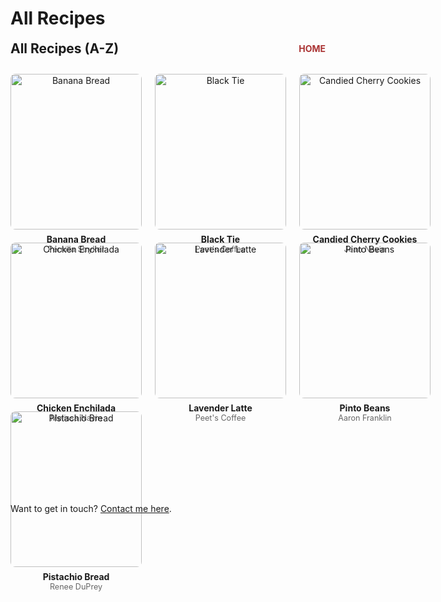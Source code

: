 # All Recipes

<div style="display: flex; justify-content: space-between; align-items: center;">
  <span style="font-size: 1.5em; font-weight: bold;">All Recipes (A-Z)</span>
  <a href="/" style="font-size: 1em; color: #a33; text-decoration: none; font-weight: bold;">HOME</a>
</div>

<div style="display: grid; grid-template-columns: repeat(3, 1fr); gap: 1.5em; margin-top: 2em; margin-bottom: 2em;">
  <!-- Alphabetical order -->
  <a href="/recipes/banana-bread/pernilla-stryker/" style="text-align: center; text-decoration: none; color: inherit;">
    <img src="/images/banana-bread.webp" alt="Banana Bread" style="width: 100%; aspect-ratio: 1/1; object-fit: cover; max-width: 300px; margin: 0 auto; display: block; border-radius: 8px;" />
    <div style="margin-top: 0.5em; font-weight: bold;">Banana Bread</div>
    <div style="font-size: 0.9em; color: #666;">Pernilla Stryker</div>
  </a>
  <a href="/recipes/black-tie" style="text-align: center; text-decoration: none; color: inherit;">
    <img src="/images/black-tie.webp" alt="Black Tie" style="width: 100%; aspect-ratio: 1/1; object-fit: cover; max-width: 300px; margin: 0 auto; display: block; border-radius: 8px;" />
    <div style="margin-top: 0.5em; font-weight: bold;">Black Tie</div>
    <div style="font-size: 0.9em; color: #666;">Peet's Coffee</div>
  </a>
  <a href="/recipes/candied-cherry-cookies/jean-navin/" style="text-align: center; text-decoration: none; color: inherit;">
    <img src="/images/candied-cherry-cookies.webp" alt="Candied Cherry Cookies" style="width: 100%; aspect-ratio: 1/1; object-fit: cover; max-width: 300px; margin: 0 auto; display: block; border-radius: 8px;" />
    <div style="margin-top: 0.5em; font-weight: bold;">Candied Cherry Cookies</div>
    <div style="font-size: 0.9em; color: #666;">Jean Navin</div>
  </a>
  <a href="/recipes/chicken-enchilada/melissa-navin/" style="text-align: center; text-decoration: none; color: inherit;">
    <img src="/images/chicken-enchilada.webp" alt="Chicken Enchilada" style="width: 100%; aspect-ratio: 1/1; object-fit: cover; max-width: 300px; margin: 0 auto; display: block; border-radius: 8px;" />
    <div style="margin-top: 0.5em; font-weight: bold;">Chicken Enchilada</div>
    <div style="font-size: 0.9em; color: #666;">Melissa Navin</div>
  </a>
  <a href="/recipes/lavender-latte" style="text-align: center; text-decoration: none; color: inherit;">
    <img src="/images/lavender-latte.webp" alt="Lavender Latte" style="width: 100%; aspect-ratio: 1/1; object-fit: cover; max-width: 300px; margin: 0 auto; display: block; border-radius: 8px;" />
    <div style="margin-top: 0.5em; font-weight: bold;">Lavender Latte</div>
    <div style="font-size: 0.9em; color: #666;">Peet's Coffee</div>
  </a>
  <a href="/recipes/pinto-beans/aaron-franklin/" style="text-align: center; text-decoration: none; color: inherit;">
    <img src="/images/pinto-beans.webp" alt="Pinto Beans" style="width: 100%; aspect-ratio: 1/1; object-fit: cover; max-width: 300px; margin: 0 auto; display: block; border-radius: 8px;" />
    <div style="margin-top: 0.5em; font-weight: bold;">Pinto Beans</div>
    <div style="font-size: 0.9em; color: #666;">Aaron Franklin</div>
  </a>
  <a href="/recipes/pistachio-bread/renee-duprey/" style="text-align: center; text-decoration: none; color: inherit;">
    <img src="/images/pistachio-bread.webp" alt="Pistachio Bread" style="width: 100%; aspect-ratio: 1/1; object-fit: cover; max-width: 300px; margin: 0 auto; display: block; border-radius: 8px;" />
    <div style="margin-top: 0.5em; font-weight: bold;">Pistachio Bread</div>
    <div style="font-size: 0.9em; color: #666;">Renee DuPrey</div>
  </a>
  <!-- Blank cell for grid symmetry -->
  <div></div>
  <!-- Blank cell for grid symmetry -->
  <div></div>
  <!-- Blank cell for grid symmetry -->
  <div></div>
</div>

<div style="margin-top: 2em;">
  Want to get in touch? <a href="/contact">Contact me here</a>.
</div>
